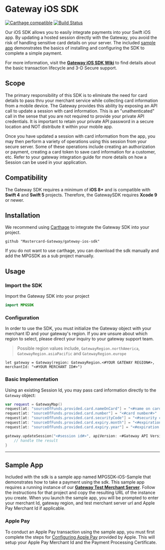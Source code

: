 # Gateway iOS SDK

[![Carthage compatible](https://img.shields.io/badge/Carthage-compatible-4BC51D.svg?style=flat)](https://github.com/Carthage/Carthage)
[![Build Status](https://travis-ci.org/Mastercard-Gateway/gateway-ios-sdk.svg?branch=master)](https://travis-ci.org/Mastercard-Gateway/gateway-ios-sdk)

Our iOS SDK allows you to easily integrate payments into your Swift iOS app. By updating a hosted session directly with the Gateway, you avoid the risk of handling sensitive card details on your server. The included [sample app](#sample-app) demonstrates the basics of installing and configuring the SDK to complete a simple payment.

For more information, visit the [**Gateway iOS SDK Wiki**](https://github.com/Mastercard/gateway-ios-sdk/wiki) to find details about the basic transaction lifecycle and 3-D Secure support.


## Scope

The primary responsibility of this SDK is to eliminate the need for card details to pass thru your merchant service while collecting card information from a mobile device. The Gateway provides this ability by exposing an API call to update a session with card information. This is an "unathenticated" call in the sense that you are not required to provide your private API credentials. It is important to retain your private API password in a secure location and NOT distribute it within your mobile app.

Once you have updated a session with card information from the app, you may then perform a variety of operations using this session from your secure server. Some of these operations include creating an authorization or payment, creating a card token to save card information for a customer, etc. Refer to your gateway integration guide for more details on how a Session can be used in your application.


## Compatibility

The Gateway SDK requires a minimum of **iOS 8+** and is compatible with **Swift 4** and **Swift 5** projects. Therefore, the GatewaySDK requires **Xcode 9** or newer.


## Installation

We recommend using [Carthage]( https://github.com/Carthage/Carthage) to integrate the Gateway SDK into your project.

```
github "Mastercard-Gateway/gateway-ios-sdk"
```

If you do not want to use carthage, you can download the sdk manually and add the MPGSDK as a sub project manually.


## Usage

### Import the SDK
Import the Gateway SDK into your project

```swift
import MPGSDK
```


### Configuration
In order to use the SDK, you must initialize the Gateway object with your merchant ID and your gateway's region. If you are unsure about which region to select, please direct your inquiry to your gateway support team.

> Possible region values include, `GatewayRegion.northAmerica`, `GatewayRegion.asiaPacific` and `GatewayRegion.europe`
```
let gateway = Gateway(region: GatewayRegion.<#YOUR GATEWAY REGION#>, merchantId: "<#YOUR MERCHANT ID#>")
```


### Basic Implementation
Using an existing Session Id, you may pass card information directly to the `Gateway` object:

```swift
var request = GatewayMap()
request[at: "sourceOfFunds.provided.card.nameOnCard"] = "<#name on card#>"
request[at: "sourceOfFunds.provided.card.number"] = "<#card number#>"
request[at: "sourceOfFunds.provided.card.securityCode"] = "<#security code#>"
request[at: "sourceOfFunds.provided.card.expiry.month"] = "<#expiration month#>"
request[at: "sourceOfFunds.provided.card.expiry.year"] = "<#expiration year#>"

gateway.updateSession("<#session id#>", apiVersion: <#Gateway API Version#>, payload: request) { (result) in
    // handle the result
}
```


---

## Sample App
Included with the sdk is a sample app named MPGSDK-iOS-Sample that demonstrates how to take a payment using the sdk.  This sample app requires a running instance of our **[Gateway Test Merchant Server]**. Follow the instructions for that project and copy the resulting URL of the instance you create.
When you launch the sample app, you will be prompted to enter your merchant Id, gateway region, and test merchant server url and Apple Pay Merchant Id if applicable.
### Apple Pay
To conduct an Apple Pay transaction using the sample app, you must first complete the steps for [Configuring Apple Pay] provided by Apple.  This will setup your Apple Pay Merchant Id and the Payment Processing Certificate.

[Configuring Apple Pay]: https://developer.apple.com/library/archive/ApplePay_Guide/Configuration.html
[Gateway Test Merchant Server]: https://github.com/Mastercard/gateway-test-merchant-server
[certificate pinning]: https://en.wikipedia.org/wiki/HTTP_Public_Key_Pinning
